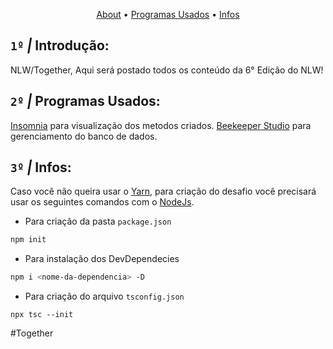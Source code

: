 <p align="center">
  <a href="#1º--introdução">About</a>
  •
  <a href="#2º--links">Programas Usados</a>
•
  <a href="#3º--links">Infos</a>
</p>

## `1º` *|* Introdução:
 NLW/Together, Aqui será postado todos os conteúdo da 6° Edição do NLW!

## `2º` *|* Programas Usados:
[Insomnia](https://insomnia.rest/download) para visualização dos metodos criados.
[Beekeeper Studio](https://www.beekeeperstudio.io/) para gerenciamento do banco de dados.

## `3º` *|* Infos: 
Caso você não queira usar o [Yarn](https://yarnpkg.com/), para criação do desafio você precisará usar os seguintes comandos com o [NodeJs](https://nodejs.org/en/).

- Para criação da pasta `package.json`
```bash 
npm init
```

- Para instalação dos DevDependecies
```bash
npm i <nome-da-dependencia> -D
```

- Para criação do arquivo `tsconfig.json`
```
npx tsc --init
```


#Together